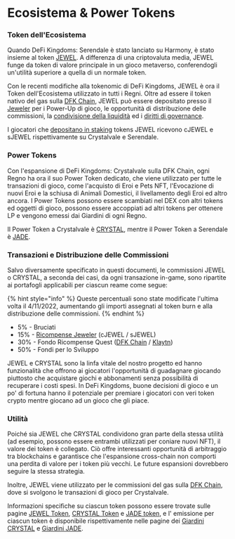 # Ecosistema & Power Tokens

### Token dell'Ecosistema

Quando DeFi Kingdoms: Serendale è stato lanciato su Harmony, è stato insieme al token [JEWEL](jewel-token.md). A differenza di una criptovaluta media, JEWEL funge da token di valore principale in un gioco metaverso, conferendogli un'utilità superiore a quella di un normale token.

Con le recenti modifiche alla tokenomic di DeFi Kingdoms, JEWEL è ora il Token dell'Ecosistema utilizzato in tutti i Regni. Oltre ad essere il token nativo del gas sulla [DFK Chain](../defi-kingdoms-blockchain.md), JEWEL può essere depositato presso il [Jeweler](../il-jeweler.md) per i Power-Up di gioco, le opportunità di distribuzione delle commissioni, la [condivisione della liquidità](../the-gardens/) ed i [diritti di governance](../il-jeweler.md#votazioni-governance).

I giocatori che [depositano in staking](../il-jeweler.md) tokens JEWEL ricevono cJEWEL e sJEWEL rispettivamente su Crystalvale e Serendale.

### Power Tokens

Con l'espansione di DeFi Kingdoms: Crystalvale sulla DFK Chain, ogni Regno ha ora il suo Power Token dedicato, che viene utilizzato per tutte le transazioni di gioco, come l'acquisto di Eroi e Pets NFT, l'Evocazione di nuovi Eroi e la schiusa di Animali Domestici, il livellamento degli Eroi ed altro ancora. I Power Tokens possono essere scambiati nel DEX con altri tokens ed oggetti di gioco, possono essere accoppiati ad altri tokens per ottenere LP e vengono emessi dai Giardini di ogni Regno.

Il Power Token a Crystalvale è [CRYSTAL](crystal-token.md), mentre il Power Token a Serendale è [JADE](jade-token.md).

### Transazioni e Distribuzione delle Commissioni

Salvo diversamente specificato in questi documenti, le commissioni JEWEL o CRYSTAL, a seconda dei casi, da ogni transazione in-game, sono ripartite ai portafogli applicabili per ciascun reame come segue:

{% hint style="info" %}
Queste percentuali sono state modificate l'ultima volta il 4/11/2022, aumentando gli importi assegnati al token burn e alla distribuzione delle commissioni.
{% endhint %}

* 5% - Bruciati
* 15% - [Ricompense Jeweler](../il-jeweler.md#jeweler-2.0) (cJEWEL / sJEWEL)
* 30% - Fondo Ricompense Quest ([DFK Chain](https://subnets.avax.network/defi-kingdoms/address/0x1137643FE14b032966a59Acd68EBf3c1271Df316) / [Klaytn](https://scope.klaytn.com/account/0x24D557a1C580ec8B78E6e0de910df5E0CE090049))
* 50% - Fondi per lo Sviluppo

JEWEL e CRYSTAL sono la linfa vitale del nostro progetto ed hanno funzionalità che offrono ai giocatori l'opportunità di guadagnare giocando piuttosto che acquistare giochi e abbonamenti senza possibilità di recuperare i costi spesi. In DeFi Kingdoms, buone decisioni di gioco e un po' di fortuna hanno il potenziale per premiare i giocatori con veri token crypto mentre giocano ad un gioco che gli piace.

### Utilità

Poiché sia ​​JEWEL che CRYSTAL condividono gran parte della stessa utilità (ad esempio, possono essere entrambi utilizzati per coniare nuovi NFT), il valore dei token è collegato. Ciò offre interessanti opportunità di arbitraggio tra blockchains e garantisce che l'espansione cross-chain non comporti una perdita di valore per i token più vecchi. Le future espansioni dovrebbero seguire la stessa strategia.

Inoltre, JEWEL viene utilizzato per le commissioni del gas sulla [DFK Chain](broken-reference), dove si svolgono le transazioni di gioco per Crystalvale.

Informazioni specifiche su ciascun token possono essere trovate sulle pagine [JEWEL Token](jewel-token.md), [CRYSTAL Token](crystal-token.md) e [JADE token](jade-token.md), e l' emissione per ciascun token è disponibile rispettivamente nelle pagine dei [Giardini CRYSTAL](../the-gardens/ice-gardens.md) e [Giardini JADE](../the-gardens/giardini-jade.md).
